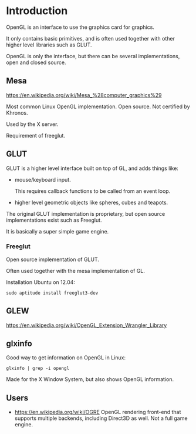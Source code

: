 # Introduction

OpenGL is an interface to use the graphics card for graphics.

It only contains basic primitives, and is often used together with other higher level libraries such as GLUT.

OpenGL is only the interface, but there can be several implementations, open and closed source.

## Mesa

<https://en.wikipedia.org/wiki/Mesa_%28computer_graphics%29>

Most common Linux OpenGL implementation. Open source. Not certified by Khronos.

Used by the X server.

Requirement of freeglut.

## GLUT

GLUT is a higher level interface built on top of GL, and adds things like:

-   mouse/keyboard input.

    This requires callback functions to be called from an event loop.

-   higher level geometric objects like spheres, cubes and teapots.

The original GLUT implementation is proprietary, but open source implementations exist such as Freeglut.

It is basically a super simple game engine.

### Freeglut

Open source implementation of GLUT.

Often used together with the mesa implementation of GL.

Installation Ubuntu on 12.04:

    sudo aptitude install freeglut3-dev

## GLEW

<https://en.wikipedia.org/wiki/OpenGL_Extension_Wrangler_Library>

## glxinfo

Good way to get information on OpenGL in Linux:

    glxinfo | grep -i opengl

Made for the X Window System, but also shows OpenGL information.

## Users

- <https://en.wikipedia.org/wiki/OGRE> OpenGL rendering front-end that supports multiple backends, including Direct3D as well. Not a full game engine.
